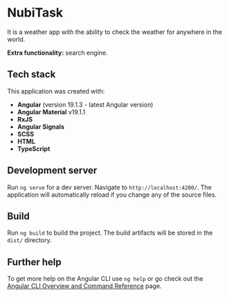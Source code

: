 # NubiTask

It is a weather app with the ability to check the weather for anywhere in the world.

**Extra functionality:** search engine.

## Tech stack

This application was created with:
- **Angular** (version 19.1.3 - latest Angular version)
- **Angular Material** v19.1.1
- **RxJS**
- **Angular Signals**
- **SCSS**
- **HTML**
- **TypeScript**

## Development server

Run `ng serve` for a dev server. Navigate to `http://localhost:4200/`. The application will automatically reload if you change any of the source files.

## Build

Run `ng build` to build the project. The build artifacts will be stored in the `dist/` directory.

## Further help

To get more help on the Angular CLI use `ng help` or go check out the [Angular CLI Overview and Command Reference](https://angular.dev/tools/cli) page.
